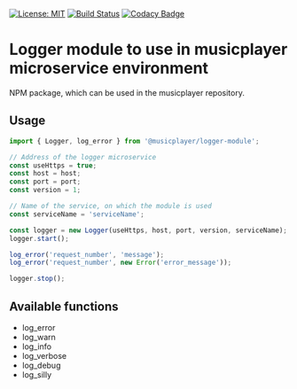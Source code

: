 [![License: MIT](https://img.shields.io/badge/License-MIT-yellow.svg)](https://opensource.org/licenses/MIT)
[![Build Status](https://travis-ci.org/stefanFCB94/musuicplayer-logger-module.svg?branch=master)](https://travis-ci.org/stefanFCB94/musicplayer-logger-module)
[![Codacy Badge](https://api.codacy.com/project/badge/Grade/4745ed1b73fe4441a8f6fb1cd1fa3db1)](https://www.codacy.com/app/stefanFCB94/musicplayer-logger-module?utm_source=github.com&amp;utm_medium=referral&amp;utm_content=stefanFCB94/musicplayer-logger-module&amp;utm_campaign=Badge_Grade)

# Logger module to use in musicplayer microservice environment

NPM package, which can be used in the musicplayer repository.

## Usage

```typescript
import { Logger, log_error } from '@musicplayer/logger-module';

// Address of the logger microservice
const useHttps = true;
const host = host;
const port = port;
const version = 1;

// Name of the service, on which the module is used
const serviceName = 'serviceName';

const logger = new Logger(useHttps, host, port, version, serviceName);
logger.start();

log_error('request_number', 'message');
log_error('request_number', new Error('error_message'));

logger.stop();
```

## Available functions

* log_error
* log_warn
* log_info
* log_verbose
* log_debug
* log_silly
